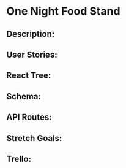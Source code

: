 # One Night Food Stand

## Description:

## User Stories:

## React Tree:

## Schema:

## API Routes:

## Stretch Goals:

## Trello:
